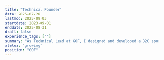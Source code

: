 ```yaml
---
title: "Technical Founder"
date: 2025-07-28
lastmod: 2025-09-03
startdate: 2023-09-01
enddate: 2025-08-31
draft: false
experience_tags: [""]
summary: "As Technical Lead at GOF, I designed and developed a B2C sports-data prototype before leading the pivot to a B2B predictive analytics platform for the gambling, media, and fantasy sports industries. With support from a junior engineer, I built the AWS infrastructure, data model, reporting tools, and four proprietary neural networks powering the platform."
status: "growing"
position: "GOF"
---
```

